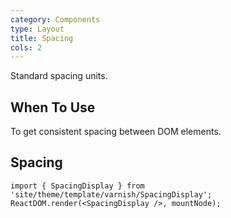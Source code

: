 ```yaml
---
category: Components
type: Layout
title: Spacing
cols: 2
---
```


Standard spacing units.

## When To Use

To get consistent spacing between DOM elements.

## Spacing

```__react
import { SpacingDisplay } from 'site/theme/template/varnish/SpacingDisplay';
ReactDOM.render(<SpacingDisplay />, mountNode);
```
